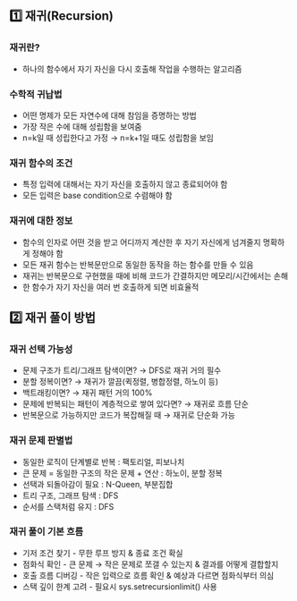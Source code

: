 ## 1️⃣ 재귀(Recursion)

### 재귀란?

- 하나의 함수에서 자기 자신을 다시 호출해 작업을 수행하는 알고리즘

### 수학적 귀납법

- 어떤 명제가 모든 자연수에 대해 참임을 증명하는 방법
- 가장 작은 수에 대해 성립함을 보여줌
- n=k일 때 성립한다고 가정 → n=k+1일 때도 성립함을 보임

### 재귀 함수의 조건

- 특정 입력에 대해서는 자기 자신을 호출하지 않고 종료되어야 함
- 모든 입력은 base condition으로 수렴해야 함

### 재귀에 대한 정보

- 함수의 인자로 어떤 것을 받고 어디까지 계산한 후 자기 자신에게 넘겨줄지 명확하게 정해야 함
- 모든 재귀 함수는 반복문만으로 동일한 동작을 하는 함수를 만들 수 있음
- 재귀는 반복문으로 구현했을 때에 비해 코드가 간결하지만 메모리/시간에서는 손해
- 한 함수가 자기 자신을 여러 번 호출하게 되면 비효율적

## 2️⃣ 재귀 풀이 방법

### **재귀 선택 가능성**

- 문제 구조가 트리/그래프 탐색이면? → DFS로 재귀 거의 필수
- 분할 정복이면? → 재귀가 깔끔(퀵정렬, 병합정렬, 하노이 등)
- 백트래킹이면? → 재귀 패턴 거의 100%
- 문제에 반복되는 패턴이 계층적으로 쌓여 있다면? → 재귀로 흐름 단순
- 반복문으로 가능하지만 코드가 복잡해질 때 → 재귀로 단순화 가능

### **재귀 문제 판별법**

- 동일한 로직이 단계별로 반복 : 팩토리얼, 피보나치
- 큰 문제 = 동일한 구조의 작은 문제 + 연산 : 하노이, 분할 정복
- 선택과 되돌아감이 필요 : N-Queen, 부분집합
- 트리 구조, 그래프 탐색 : DFS
- 순서를 스택처럼 유지 : DFS

### **재귀 풀이 기본 흐름**

- 기저 조건 찾기 - 무한 루프 방지 & 종료 조건 확실
- 점화식 확인 - 큰 문제 → 작은 문제로 쪼갤 수 있는지 & 결과를 어떻게 결합할지
- 호출 흐름 디버깅 - 작은 입력으로 흐름 확인 & 예상과 다르면 점화식부터 의심
- 스택 깊이 한계 고려 - 필요시 sys.setrecursionlimit() 사용